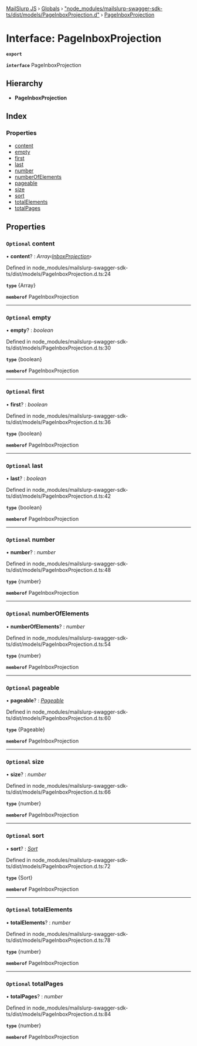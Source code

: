 [MailSlurp JS](../README.md) › [Globals](../globals.md) › ["node_modules/mailslurp-swagger-sdk-ts/dist/models/PageInboxProjection.d"](../modules/_node_modules_mailslurp_swagger_sdk_ts_dist_models_pageinboxprojection_d_.md) › [PageInboxProjection](_node_modules_mailslurp_swagger_sdk_ts_dist_models_pageinboxprojection_d_.pageinboxprojection.md)

# Interface: PageInboxProjection

**`export`** 

**`interface`** PageInboxProjection

## Hierarchy

* **PageInboxProjection**

## Index

### Properties

* [content](_node_modules_mailslurp_swagger_sdk_ts_dist_models_pageinboxprojection_d_.pageinboxprojection.md#optional-content)
* [empty](_node_modules_mailslurp_swagger_sdk_ts_dist_models_pageinboxprojection_d_.pageinboxprojection.md#optional-empty)
* [first](_node_modules_mailslurp_swagger_sdk_ts_dist_models_pageinboxprojection_d_.pageinboxprojection.md#optional-first)
* [last](_node_modules_mailslurp_swagger_sdk_ts_dist_models_pageinboxprojection_d_.pageinboxprojection.md#optional-last)
* [number](_node_modules_mailslurp_swagger_sdk_ts_dist_models_pageinboxprojection_d_.pageinboxprojection.md#optional-number)
* [numberOfElements](_node_modules_mailslurp_swagger_sdk_ts_dist_models_pageinboxprojection_d_.pageinboxprojection.md#optional-numberofelements)
* [pageable](_node_modules_mailslurp_swagger_sdk_ts_dist_models_pageinboxprojection_d_.pageinboxprojection.md#optional-pageable)
* [size](_node_modules_mailslurp_swagger_sdk_ts_dist_models_pageinboxprojection_d_.pageinboxprojection.md#optional-size)
* [sort](_node_modules_mailslurp_swagger_sdk_ts_dist_models_pageinboxprojection_d_.pageinboxprojection.md#optional-sort)
* [totalElements](_node_modules_mailslurp_swagger_sdk_ts_dist_models_pageinboxprojection_d_.pageinboxprojection.md#optional-totalelements)
* [totalPages](_node_modules_mailslurp_swagger_sdk_ts_dist_models_pageinboxprojection_d_.pageinboxprojection.md#optional-totalpages)

## Properties

### `Optional` content

• **content**? : *Array‹[InboxProjection](_node_modules_mailslurp_swagger_sdk_ts_dist_models_inboxprojection_d_.inboxprojection.md)›*

Defined in node_modules/mailslurp-swagger-sdk-ts/dist/models/PageInboxProjection.d.ts:24

**`type`** {Array<InboxProjection>}

**`memberof`** PageInboxProjection

___

### `Optional` empty

• **empty**? : *boolean*

Defined in node_modules/mailslurp-swagger-sdk-ts/dist/models/PageInboxProjection.d.ts:30

**`type`** {boolean}

**`memberof`** PageInboxProjection

___

### `Optional` first

• **first**? : *boolean*

Defined in node_modules/mailslurp-swagger-sdk-ts/dist/models/PageInboxProjection.d.ts:36

**`type`** {boolean}

**`memberof`** PageInboxProjection

___

### `Optional` last

• **last**? : *boolean*

Defined in node_modules/mailslurp-swagger-sdk-ts/dist/models/PageInboxProjection.d.ts:42

**`type`** {boolean}

**`memberof`** PageInboxProjection

___

### `Optional` number

• **number**? : *number*

Defined in node_modules/mailslurp-swagger-sdk-ts/dist/models/PageInboxProjection.d.ts:48

**`type`** {number}

**`memberof`** PageInboxProjection

___

### `Optional` numberOfElements

• **numberOfElements**? : *number*

Defined in node_modules/mailslurp-swagger-sdk-ts/dist/models/PageInboxProjection.d.ts:54

**`type`** {number}

**`memberof`** PageInboxProjection

___

### `Optional` pageable

• **pageable**? : *[Pageable](_node_modules_mailslurp_swagger_sdk_ts_dist_models_pageable_d_.pageable.md)*

Defined in node_modules/mailslurp-swagger-sdk-ts/dist/models/PageInboxProjection.d.ts:60

**`type`** {Pageable}

**`memberof`** PageInboxProjection

___

### `Optional` size

• **size**? : *number*

Defined in node_modules/mailslurp-swagger-sdk-ts/dist/models/PageInboxProjection.d.ts:66

**`type`** {number}

**`memberof`** PageInboxProjection

___

### `Optional` sort

• **sort**? : *[Sort](_node_modules_mailslurp_swagger_sdk_ts_dist_models_sort_d_.sort.md)*

Defined in node_modules/mailslurp-swagger-sdk-ts/dist/models/PageInboxProjection.d.ts:72

**`type`** {Sort}

**`memberof`** PageInboxProjection

___

### `Optional` totalElements

• **totalElements**? : *number*

Defined in node_modules/mailslurp-swagger-sdk-ts/dist/models/PageInboxProjection.d.ts:78

**`type`** {number}

**`memberof`** PageInboxProjection

___

### `Optional` totalPages

• **totalPages**? : *number*

Defined in node_modules/mailslurp-swagger-sdk-ts/dist/models/PageInboxProjection.d.ts:84

**`type`** {number}

**`memberof`** PageInboxProjection
